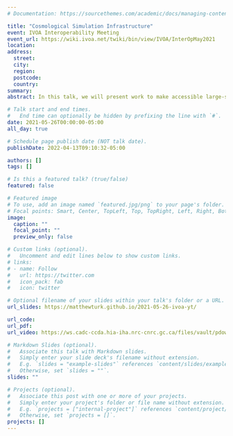 ```yaml
---
# Documentation: https://sourcethemes.com/academic/docs/managing-content/

title: "Cosmological Simulation Infrastructure"
event: IVOA Interoperability Meeting
event_url: https://wiki.ivoa.net/twiki/bin/view/IVOA/InterOpMay2021
location:
address:
  street:
  city:
  region:
  postcode:
  country:
summary:
abstract: In this talk, we will present work to make accessible large-scale (and small-scale) simulations through the usage of web technologies, APIs, access to python libraries, Jupyter, and webassembly. We’ll describe our utilization of tools such as yt as well as implementations of tools on top of this, such as widgyts and ytree.

# Talk start and end times.
#   End time can optionally be hidden by prefixing the line with `#`.
date: 2021-05-26T00:00:00-05:00
all_day: true

# Schedule page publish date (NOT talk date).
publishDate: 2022-04-13T09:10:32-05:00

authors: []
tags: []

# Is this a featured talk? (true/false)
featured: false

# Featured image
# To use, add an image named `featured.jpg/png` to your page's folder. 
# Focal points: Smart, Center, TopLeft, Top, TopRight, Left, Right, BottomLeft, Bottom, BottomRight.
image:
  caption: ""
  focal_point: ""
  preview_only: false

# Custom links (optional).
#   Uncomment and edit lines below to show custom links.
# links:
# - name: Follow
#   url: https://twitter.com
#   icon_pack: fab
#   icon: twitter

# Optional filename of your slides within your talk's folder or a URL.
url_slides: https://matthewturk.github.io/2021-05-26-ivoa-yt/

url_code:
url_pdf:
url_video: https://ws.cadc-ccda.hia-iha.nrc-cnrc.gc.ca/files/vault/pdowler/ivoa/virtual2021a/session-9-theory-gws-workshop-part1.mp4

# Markdown Slides (optional).
#   Associate this talk with Markdown slides.
#   Simply enter your slide deck's filename without extension.
#   E.g. `slides = "example-slides"` references `content/slides/example-slides.md`.
#   Otherwise, set `slides = ""`.
slides: ""

# Projects (optional).
#   Associate this post with one or more of your projects.
#   Simply enter your project's folder or file name without extension.
#   E.g. `projects = ["internal-project"]` references `content/project/deep-learning/index.md`.
#   Otherwise, set `projects = []`.
projects: []
---
```

